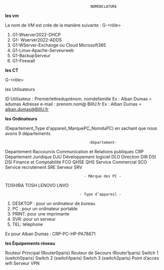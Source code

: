 
                                           NOMENCLATURE


**les vm**


Le nom de VM est crée de la manière suivante :
G<x>-<Nomdelavm><rôle>

1) G1-Wserver2022-DHCP
2)  G1- Wserver2022-ADDS
3)  G1-WServer-Exchange ou Cloud Microsoft365
4) G1-Linux-Apache-Serveurweb
5) G1-BackupServeur
6) G1-Firewall

   

**les CT**

G<x>-<Nomduct><rôle>

les Utilisateurs

ID Utilisateur : Premierlettreduprénom. nomdefamille 
Ex : Alban Dumas = adumas
Adresse e-mail : prenom.nom@ BillU.fr
Ex : Alban Dumas = alban.dumas@BillU.fr




**les Ordinateurs**

(Departement_Type d'appareil_MarquePC_NomduPC) en sachant que nous avons 9 départements

                                          -Département-
Departement 	Raccourcis
Communication et Relations publiques	CRP
Département Juridique	DJU
Développement logiciel	DLO
Direction	DIR
DSI	DSI
Finance et Comptabilité	FCO
QHSE	QHS
Service Commercial	SCO
Service recrutement	SRE
Serveur SRV

                                        - MArque des PC -
TOSHIBA TOSH
LENOVO LNVO


                                      - Type d’appareil - 

1) DESKTOP : pour un ordinateur de bureau
2) PC : pour un ordinateur portable
3) PRINT: pour une imprimante
4) SVR: pour un serveur
5) TEL: téléphone

Ex pour Alban Dumas : CRP-PC-HP-PA78671

**les Équipements réseau**

Routeur Principal (Router0paris)
Routeur de Secours (Router1paris)
Switch 1 (switch0paris)
Switch 2 (switch1paris)
Switch 3 (switch2paris)
Point d’acces wifi
Serveur VPN
